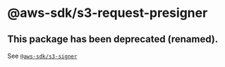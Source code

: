 # @aws-sdk/s3-request-presigner

## This package has been deprecated (renamed). 

See [`@aws-sdk/s3-signer`](https://github.com/aws/aws-sdk-js-v3/tree/main/packages/s3-signer)

